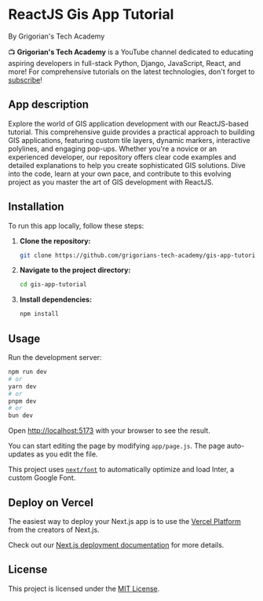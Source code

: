 # **ReactJS Gis App Tutorial**
By Grigorian's Tech Academy

📺 **Grigorian's Tech Academy** is a YouTube channel dedicated to educating aspiring developers in full-stack Python, Django, JavaScript, React, and more! For comprehensive tutorials on the latest technologies, don't forget to [subscribe](https://www.youtube.com/@GrigoriansTechAcademy)!

## App description

Explore the world of GIS application development with our ReactJS-based tutorial. This comprehensive guide provides a practical approach to building GIS applications, featuring custom tile layers, dynamic markers, interactive polylines, and engaging pop-ups. Whether you're a novice or an experienced developer, our repository offers clear code examples and detailed explanations to help you create sophisticated GIS solutions. Dive into the code, learn at your own pace, and contribute to this evolving project as you master the art of GIS development with ReactJS.

## Installation

To run this app locally, follow these steps:

1. **Clone the repository:**
   ```bash
   git clone https://github.com/grigorians-tech-academy/gis-app-tutorial
   ```

2. **Navigate to the project directory:**
   ```bash
   cd gis-app-tutorial
   ```

3. **Install dependencies:**
   ```bash
   npm install
   ```

## Usage

Run the development server:

```bash
npm run dev
# or
yarn dev
# or
pnpm dev
# or
bun dev
```

Open [http://localhost:5173](http://localhost:5173) with your browser to see the result.

You can start editing the page by modifying `app/page.js`. The page auto-updates as you edit the file.

This project uses [`next/font`](https://nextjs.org/docs/basic-features/font-optimization) to automatically optimize and load Inter, a custom Google Font.

## Deploy on Vercel

The easiest way to deploy your Next.js app is to use the [Vercel Platform](https://vercel.com/new?utm_medium=default-template&filter=next.js&utm_source=create-next-app&utm_campaign=create-next-app-readme) from the creators of Next.js.

Check out our [Next.js deployment documentation](https://nextjs.org/docs/deployment) for more details.

## License

This project is licensed under the [MIT License](LICENSE).
